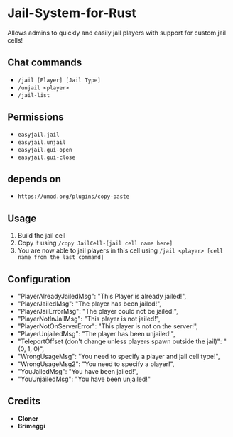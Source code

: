 # **Jail-System-for-Rust**
Allows admins to quickly and easily jail players with support for custom jail cells!

## Chat commands

* `/jail [Player] [Jail Type]`
* `/unjail <player>`
* `/jail-list`

## Permissions

* `easyjail.jail`
* `easyjail.unjail`
* `easyjail.gui-open`
* `easyjail.gui-close`

## depends on
* `https://umod.org/plugins/copy-paste`

## Usage

1. Build the jail cell
2. Copy it using `/copy JailCell-[jail cell name here]`
3. You are now able to jail players in this cell using `/jail <player> [cell name from the last command]`


## Configuration
*   "PlayerAlreadyJailedMsg": "This Player is already jailed!",
*   "PlayerJailedMsg": "The player has been jailed!",
*   "PlayerJailErrorMsg": "The player could not be jailed!",
*   "PlayerNotInJailMsg": "This player is not jailed!",
*  "PlayerNotOnServerError": "This player is not on the server!",
*   "PlayerUnjailedMsg": "The player has been unjailed!",
*   "TeleportOffset (don't change unless players spawn outside the jail)": "(0, 1, 0)",
*   "WrongUsageMsg": "You need to specify a player and jail cell type!",
*   "WrongUsageMsg2": "You need to specify a player!",
*   "YouJailedMsg": "You have been jailed!",
*   "YouUnjailedMsg": "You have been unjailed!" 
  ## Credits
*   **Cloner**
*   **Brimeggi**
